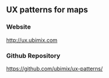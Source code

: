 ## UX patterns for maps

### Website
http://ux.ubimix.com

### Github Repository
https://github.com/ubimix/ux-patterns/

